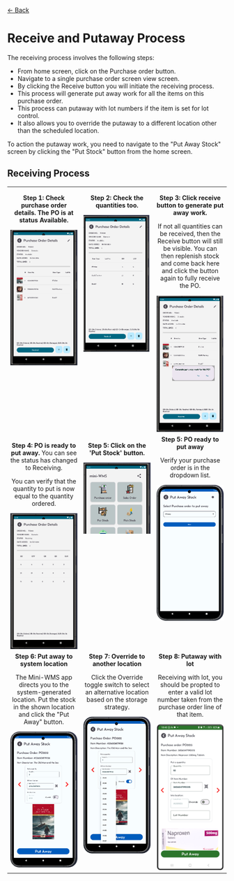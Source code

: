 [← Back](README.md)

<h1>Receive and Putaway Process</h1>
<p>The receiving process involves the following steps:</p>
<ul>
  <li>From home screen, click on the Purchase order button.</li>
  <li>Navigate to a single purchase order screen view screen.</li>
  <li>By clicking the Receive button you will initiate the receiving process.</li>
  <li>This process will generate put away work for all the items on this purchase order.</li>
  <li>This process can putaway with lot numbers if the item is set for lot control.</li>
  <li>It also allows you to override the putaway to a different location other than the scheduled location.</li>
</ul>

<p>To action the putaway work, you need to navigate to the "Put Away Stock" screen by clicking the "Put Stock" button from the home screen.</p>

<h2>Receiving Process</h2>
<table style="width: 100%; border-collapse: collapse;">
  <tr>
    <!-- Column 1 -->
    <td style="width: 33%; text-align: center; vertical-align: top;">
      <p><strong>Step 1: Check purchase order details. The PO is at status Available.</strong></p>
      <img src="asset/purchaseOrderScreen5.png" alt="Step 1" width="200">
    </td>
    <!-- Column 2 -->
    <td style="width: 33%; text-align: center; vertical-align: top;">
      <p><strong>Step 2: Check the quantities too.</strong></p>
      <img src="asset/purchaseOrderScreen6.png" alt="Step 2" width="200">
    </td>
    <!-- Column 3 -->
    <td style="width: 33%; text-align: center; vertical-align: top;">
      <p><strong>Step 3: Click receive button to generate put away work.</strong></p>
      <p>If not all quantities can be received, then the Receive button will still be visible. You can then replenish stock and come back here and click the button again to fully receive the PO.</p>
      <img src="asset/purchaseOrderScreen8.png" alt="Step 3" width="200">
    </td>
  </tr>
  <tr>
    <!-- Column 1 -->
    <td style="width: 33%; text-align: center; vertical-align: top;">
      <p><strong>Step 4: PO is ready to put away.</strong> You can see the status has changed to Receiving.</p>
      <p>You can verify that the quantity to put is now equal to the quantity ordered.</p>
      <img src="asset/purchaseOrderScreen7.png" alt="Step 1" width="200">
    </td>
    <!-- Column 2 -->
    <td style="width: 33%; text-align: center; vertical-align: top;">
      <p><strong>Step 5: Click on the 'Put Stock' button.</strong></p>
      <img src="asset/purchaseOrderButton.png" alt="Step 1" width="200">
    </td>
    <!-- Column 3 -->
    <td style="width: 33%; text-align: center; vertical-align: top;">
            <strong>Step 5: PO ready to put away</strong>
      <p>Verify your purchase order is in the dropdown list.</p>
      <img src="asset/Receiving1.png" alt="Step 1" width="200">
    </td>
  </tr>
  <tr>
    <!-- Column 1 -->
    <td style="width: 33%; text-align: center; vertical-align: top;">
      <strong>Step 6: Put away to system location</strong>
      <p>The Mini-WMS app directs you to the system-generated location. Put the stock in the shown location and click the "Put Away" button.</p>
      <img src="asset/Receiving2.png" alt="Step 2" width="200">
    </td>
    <!-- Column 2 -->
    <td style="width: 33%; text-align: center; vertical-align: top;">
      <strong>Step 7: Override to another location</strong>
      <p>Click the Override toggle switch to select an alternative location based on the storage strategy.</p>
      <img src="asset/Receiving3.png" alt="Step 3" width="200">
    </td>
    <!-- Column 3 -->
    <td style="width: 33%; text-align: center; vertical-align: top;">
      <strong>Step 8: Putaway with lot</strong>
      <p>Receiving with lot, you should be propted to enter a valid lot number taken from the purchase order line of that item.</p>
      <img src="asset/putaway_lot.png" alt="Step 3" width="200">
    </td>
  </tr>
</table>

